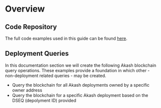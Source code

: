 # Overview

## Code Repository

The full code examples used in this guide can be found [here](https://github.com/chainzero/akash-client/tree/main/akashrpcclient\_queryonly).

## Deployment Queries

In this documentation section we will create the following Akash blockchain query operations.  These examples provide a foundation in which other - non-deployment related queries - may be created.

* Query the blockchain for all Akash deployments owned by a specific owner address
* Query the blockchain for a specific Akash deployment based on the DSEQ (depolyment ID) provided
